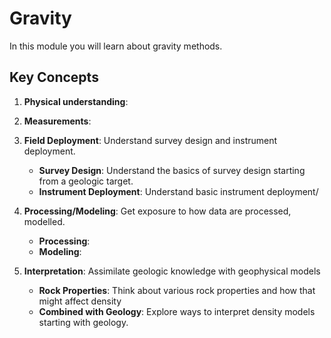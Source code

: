 # Gravity

In this module you will learn about gravity methods.  

## Key Concepts

1. **Physical understanding**: 

2. **Measurements**: 

3. **Field Deployment**: Understand survey design and instrument deployment.
    - **Survey Design**: Understand the basics of survey design starting from a geologic target.
    - **Instrument Deployment**: Understand basic instrument deployment/

4. **Processing/Modeling**: Get exposure to how data are processed, modelled.
    - **Processing**: 
    - **Modeling**: 

5. **Interpretation**: Assimilate geologic knowledge with geophysical models
    - **Rock Properties**: Think about various rock properties and how that might affect density
    - **Combined with Geology**: Explore ways to interpret density models starting with geology.